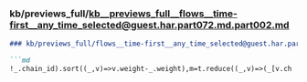 ### kb/previews_full/kb__previews_full__flows__time-first__any_time_selected@guest.har.part072.md.part002.md

```md
### kb/previews_full/flows__time-first__any_time_selected@guest.har.part072.md (part 002)

```md
!_.chain_id).sort((_,v)=>v.weight-_.weight),m=t.reduce((_,v)=>(_[v.ch
```

```

```
